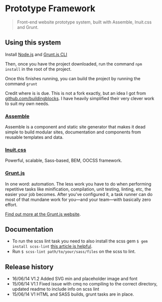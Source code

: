# Prototype Framework

> Front-end website prototype system, built with Assemble, Inuit.css and Grunt.

## Using this system

Install [Node.js](http://nodejs.org) and [Grunt.js CLI](http://gruntjs.com/getting-started)

Then, once you have the project downloaded, run the command `npm install` in the root of the project.

Once this finishes running, you can build the project by running the command `grunt`

Credit where is is due. This is not a fork exactly, but an idea I got from [github.com/buildingblocks](https://github.com/buildingblocks/bb-prototype-website). I have heavily simplified their very clever work to suit my own needs.

### [Assemble](http://assemble.io/)

Assemble is a component and static site generator that makes it dead simple to build modular sites, documentation and components from reusable templates and data.

### [Inuit.css](http://inuitcss.com/)

Powerful, scalable, Sass-based, BEM, OOCSS framework.

### [Grunt.js](http://gruntjs.com/)

In one word: automation. The less work you have to do when performing repetitive tasks like minification, compilation, unit testing, linting, etc, the easier your job becomes. After you've configured it, a task runner can do most of that mundane work for you—and your team—with basically zero effort.

[Find out more at the Grunt.js website](http://gruntjs.com/).

## Documentation
 * To run the scss lint task you need to also install the scss gem `$ gem install scss-lint` [this article is helpful](http://www.theguardian.com/info/developer-blog/2014/may/13/improving-sass-code-quality-on-theguardiancom).
 * Run `$ scss-lint path/to/your/sass/files` on the scss to lint.

## Release history
 * 16/06/14 V1.2 Added SVG min and placeholder image and font
 * 15/06/14 V1.1 Fixed issue with cmq no compiling to the correct directory, updated readme to include info on scss lint
 * 15/06/14 V1 HTML and SASS builds, grunt tasks are in place.